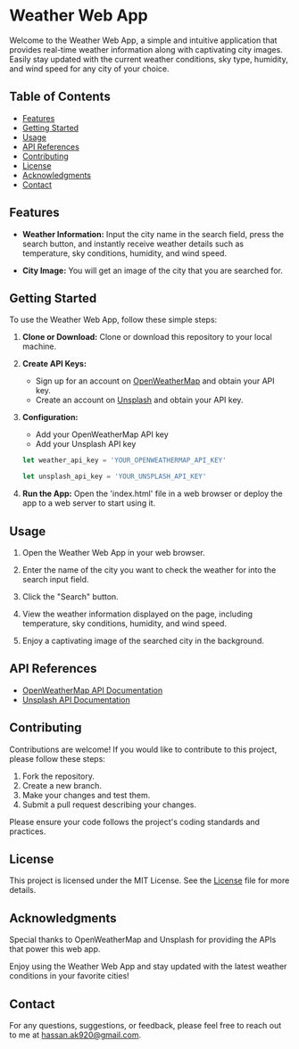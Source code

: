 # Weather Web App

Welcome to the Weather Web App, a simple and intuitive application that provides real-time weather information along with captivating city images. Easily stay updated with the current weather conditions, sky type, humidity, and wind speed for any city of your choice.

## Table of Contents

- [Features](#features)
- [Getting Started](#getting-started)
- [Usage](#usage)
- [API References](#api-references)
- [Contributing](#contributing)
- [License](#license)
- [Acknowledgments](#acknowledgments)
- [Contact](#contact)

## Features

- **Weather Information:** Input the city name in the search field, press the search button, and instantly receive weather details such as temperature, sky conditions, humidity, and wind speed.

- **City Image:** You will get an image of the city that you are searched for.

## Getting Started

To use the Weather Web App, follow these simple steps:

1. **Clone or Download:** Clone or download this repository to your local machine.

2. **Create API Keys:**
   - Sign up for an account on [OpenWeatherMap](https://openweathermap.org/) and obtain your API key.
   - Create an account on [Unsplash](https://unsplash.com/) and obtain your API key.

3. **Configuration:**
   - Add your OpenWeatherMap API key
   - Add your Unsplash API key

   ```javascript
   let weather_api_key = 'YOUR_OPENWEATHERMAP_API_KEY'

   let unsplash_api_key = 'YOUR_UNSPLASH_API_KEY'
4. **Run the App:** Open the 'index.html' file in a web browser or deploy the app to a web server to start using it.

## Usage

1. Open the Weather Web App in your web browser.

2. Enter the name of the city you want to check the weather for into the search input field.

3. Click the "Search" button.

4. View the weather information displayed on the page, including temperature, sky conditions, humidity, and wind speed.

5. Enjoy a captivating image of the searched city in the background.


## API References

- [OpenWeatherMap API Documentation](https://openweathermap.org/api)
- [Unsplash API Documentation](https://unsplash.com/documentation)

## Contributing

Contributions are welcome! If you would like to contribute to this project, please follow these steps:

1. Fork the repository.
2. Create a new branch.
3. Make your changes and test them.
4. Submit a pull request describing your changes.

Please ensure your code follows the project's coding standards and practices.

## License

This project is licensed under the MIT License. See the [License](LICENSE) file for more details.

## Acknowledgments

Special thanks to OpenWeatherMap and Unsplash for providing the APIs that power this web app.

Enjoy using the Weather Web App and stay updated with the latest weather conditions in your favorite cities!

## Contact

For any questions, suggestions, or feedback, please feel free to reach out to me at [hassan.ak920@gmail.com](mailto:hassan.ak920@gmail.com).